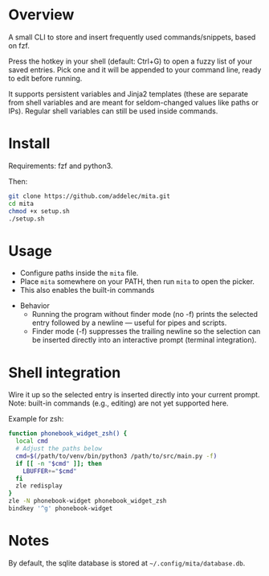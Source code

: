 # Overview
A small CLI to store and insert frequently used commands/snippets, based on fzf.

Press the hotkey in your shell (default: Ctrl+G) to open a fuzzy list of your saved entries. Pick one and it will be appended to your command line, ready to edit before running.

It supports persistent variables and Jinja2 templates (these are separate from shell variables and are meant for seldom-changed values like paths or IPs). Regular shell variables can still be used inside commands.

# Install
Requirements: fzf and python3.

Then:

```bash
git clone https://github.com/addelec/mita.git
cd mita
chmod +x setup.sh
./setup.sh
```

# Usage
- Configure paths inside the `mita` file.
- Place `mita` somewhere on your PATH, then run `mita` to open the picker.
- This also enables the built-in commands

* Behavior
  - Running the program without finder mode (no -f) prints the selected entry followed by a newline — useful for pipes and scripts.
  - Finder mode (-f) suppresses the trailing newline so the selection can be inserted directly into an interactive prompt (terminal integration).

# Shell integration
Wire it up so the selected entry is inserted directly into your current prompt. Note: built-in commands (e.g., editing) are not yet supported here.

Example for zsh:

```bash
function phonebook_widget_zsh() {
  local cmd
  # Adjust the paths below
  cmd=$(/path/to/venv/bin/python3 /path/to/src/main.py -f)
  if [[ -n "$cmd" ]]; then
    LBUFFER+="$cmd"
  fi
  zle redisplay
}
zle -N phonebook-widget phonebook_widget_zsh
bindkey '^g' phonebook-widget
```

# Notes
By default, the sqlite database is stored at `~/.config/mita/database.db`.
